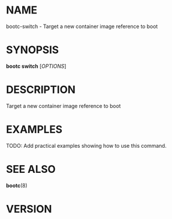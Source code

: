 # NAME

bootc-switch - Target a new container image reference to boot

# SYNOPSIS

**bootc switch** [*OPTIONS*]

# DESCRIPTION

Target a new container image reference to boot

<!-- BEGIN GENERATED OPTIONS -->
<!-- END GENERATED OPTIONS -->

# EXAMPLES

TODO: Add practical examples showing how to use this command.

# SEE ALSO

**bootc**(8)

# VERSION

<!-- VERSION PLACEHOLDER -->
